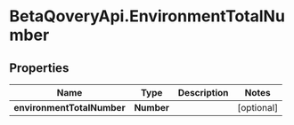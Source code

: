 # BetaQoveryApi.EnvironmentTotalNumber

## Properties

Name | Type | Description | Notes
------------ | ------------- | ------------- | -------------
**environmentTotalNumber** | **Number** |  | [optional] 


